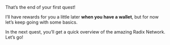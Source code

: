 That’s the end of your first quest!

I’ll have rewards for you a little later **when you have a wallet**, but for now let’s keep going with some basics.

In the next quest, you’ll get a quick overview of the amazing Radix Network. Let’s go!